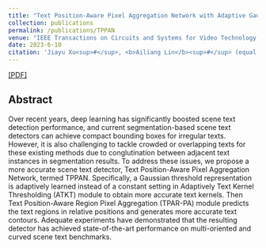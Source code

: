 ```yaml
---
title: "Text Position-Aware Pixel Aggregation Network with Adaptive Gaussian Threshold: Detecting Text in the Wild"
collection: publications
permalink: /publications/TPPAN
venue: "IEEE Transactions on Circuits and Systems for Video Technology (TCSVT)"
date: 2023-6-10
citation: 'Jiayu Xu<sup>#</sup>, <b>Ailiang Lin</b><sup>#</sup> (equal contribution), Jinxing Li and Guangming Lu.'
---
```


[[PDF]](https://ieeexplore.ieee.org/document/10147847)

## Abstract
Over recent years, deep learning has significantly boosted scene text detection performance, and current segmentation-based scene text detectors can achieve compact bounding boxes for irregular texts. However, it is also challenging to tackle crowded or overlapping texts for these existing methods due to conglutination between adjacent text instances in segmentation results. To address these issues, we propose a more accurate scene text detector, Text Position-Aware Pixel Aggregation Network, termed TPPAN. Specifically, a Gaussian threshold representation is adaptively learned instead of a constant setting in Adaptively Text Kernel Thresholding (ATKT) module to obtain more accurate text kernels. Then Text Position-Aware Region Pixel Aggregation (TPAR-PA) module predicts the text regions in relative positions and generates more accurate text contours. Adequate experiments have demonstrated that the resulting detector has achieved state-of-the-art performance on multi-oriented and curved scene text benchmarks.
